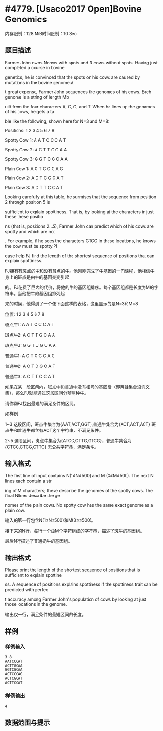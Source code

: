 # #4779. [Usaco2017 Open]Bovine Genomics

内存限制：128 MiB时间限制：10 Sec

## 题目描述

Farmer John owns Ncows with spots and N cows without spots. Having just completed a course in bovine

 genetics, he is convinced that the spots on his cows are caused by mutations in the bovine genome.A

t great expense, Farmer John sequences the genomes of his cows. Each genome is a string of length Mb

uilt from the four characters A, C, G, and T. When he lines up the genomes of his cows, he gets a ta

ble like the following, shown here for N=3 and M=8:

Positions:    1 2 3 4 5 6 7 8

Spotty Cow 1: A A T C C C A T

Spotty Cow 2: A C T T G C A A

Spotty Cow 3: G G T C G C A A

Plain Cow 1:  A C T C C C A G

Plain Cow 2:  A C T C G C A T

Plain Cow 3:  A C T T C C A T

Looking carefully at this table, he surmises that the sequence from position 2 through position 5 is

 sufficient to explain spottiness. That is, by looking at the characters in just these these positio

ns (that is, positions 2&hellip;5), Farmer John can predict which of his cows are spotty and which are not

. For example, if he sees the characters GTCG in these locations, he knows the cow must be spotty.Pl

ease help FJ find the length of the shortest sequence of positions that can explain spottiness.

FJ拥有有斑点的牛和没有斑点的牛。他刚刚完成了牛基因的一门课程，他相信牛身上的斑点是由牛的基因突变引起

的。FJ花费了巨大的代价，将他的牛的基因组排序。每个基因组都是长度为M的字符串。当他把牛的基因组排列起

来的时候，他得到了一个像下面这样的表格，这里显示的是N=3和M=8

位置: 1 2 3 4 5 6 7 8

斑点牛1: A A T C C C A T

斑点牛2: A C T T G C A A

斑点牛3: G G T C G C A A

普通牛1: A C T C C C A G

普通牛2: A C T C G C A T

普通牛3: A C T T C C A T

如果在某一段区间内，斑点牛和普通牛没有相同的基因段（即两组集合没有交集），那么FJ就能通过这段区间分辨两种牛。

请你帮FJ找出最短的满足条件的区间。

如样例

1~3 这段区间，斑点牛集合为{AAT,ACT,GGT},普通牛集合为{ACT,ACT,ACT}  斑点牛和普通牛都含有ACT这个字符串，不满足条件。

2~5 这段区间，斑点牛集合为{ATCC,CTTG,GTCG}，普通牛集合为{CTCC,CTCG,CTTC}  无公共字符串，满足条件。

## 输入格式

The first line of input contains N(1&le;N&le;500) and M (3&le;M&le;500). The next N lines each contain a str

ing of M characters; these describe the genomes of the spotty cows. The final Nlines describe the ge

nomes of the plain cows. No spotty cow has the same exact genome as a plain cow.

输入的第一行包含N(1&le;N&le;500)和M(3&le;&le;500)。

接下来的N行，每行一个由M个字符组成的字符串，描述了斑牛的基因组。

最后N行描述了普通奶牛的基因组。

## 输出格式

Please print the length of the shortest sequence of positions that is sufficient to explain spottine

ss. A sequence of positions explains spottiness if the spottiness trait can be predicted with perfec

t accuracy among Farmer John's population of cows by looking at just those locations in the genome.

输出仅一行，满足条件的最短区间的长度。

## 样例

### 样例输入

    
    3 8
    AATCCCAT
    ACTTGCAA
    GGTCGCAA
    ACTCCCAG
    ACTCGCAT
    ACTTCCAT
    
    

### 样例输出

    
    4
    

## 数据范围与提示
